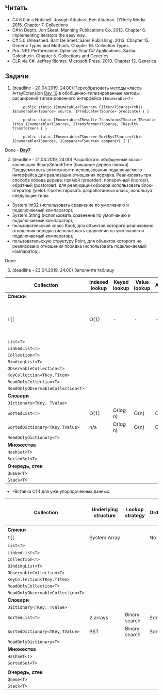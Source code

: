 ## Читать

- C# 6.0 in a Nutshell. Joseph Albahari, Ben Albahari. O'Reilly Media. 2015.
Chapter 7. Collections
- C# in Depth. Jon Skeet. Manning Publications Co. 2013. Chapter 6. Implementing iterators the easy way.
- C# 5.0 Unleashed. Bart De Smet. Sams Publishing. 2013. Chapter 15. Generic Types and Methods. Chapter 16. Collection Types.
- Pro .NET Performance: Optimize Your C# Applications. Sasha Goldshtein. Chapter 5. Collections and Generics
- CLR via C#. Jeffrey Richter. Microsoft Press. 2010. Chapter 12. Generics.

## Задачи

1. (deadline - 20.04.2019, 24.00) Переобразовать методы класса ArrayExtension [Day 10](https://github.com/AnzhelikaKravchuk/.NET-Training.-Spring-2019/tree/master/Day%2010%20-%2009.04.2019)
 в обобщенно-типизированные методы расширений типизированного интерфейса `IEnumerable<T>`
      
            public static IEnumerable<TSource> Filter<TSource>(this IEnumerable<TSource> source, IPredicate<TSource> predicate) { }
            
            public static IEnumerable<TResult> Transform<TSource,TResult>(this IEnumerable<TSource>, ITransformer<TSource, TResult> transformer) { }
            
            public static IEnumerable<TSource> SortBy<TSource>(this IEnumerable<TSource>, IComparer<TSource> comparer) { }`

Done - [**Day7**](https://github.com/arinkarus/NET1.S.2019.Chemrukova.07)  

2. (deadline - 21.04.2019, 24.00) Разработать обобщенный класс-коллекцию BinarySearchTree (бинарное дерево поиска). Предусмотреть возможности использования подключаемого интерфейса для реализации отношения порядка. Реализовать три способа обхода дерева: прямой (preorder), поперечный (inorder), обратный (postorder): для реализации обходов использовать блок-итератор (yield). Протестировать разработанный класс, используя следующие типы:
  - System.Int32 (использовать сравнение по умолчанию и подключаемый компаратор);
  - System.String (использовать сравнение по умолчанию и подключаемый компаратор);
  - пользовательский класс Book, для объектов которого реализовано отношения порядка (использовать сравнение по умолчанию и подключаемый компаратор);
  - пользовательскую структуру Point, для объектов которого не реализовано отношения порядка (использовать подключаемый компаратор).
  
Done

3. (deadline - 23.04.2019, 24.00) Заполните таблицу

Collection | Indexed lookup| Keyed lookup | Value lookup | Addition |  Removal |  Memory | 
-|-|-|-|-|-|-|
**Списки** | | | | | | |  
`T[]` | O(1) | - | - | - | - | Elements + additional info (like array's length) |
`List<T>` | | | | | | |
`LinkedList<T>` | | | | | | |
`Collection<T>` | | | | | | |
`BindingList<T>` | | | | | | |
`ObservableCollection<T>`  | | | | | | |
`KeyCollection<TKey,TItem>`  | | | | | | |
`ReadOnlyCollection<T>`  | | | | | | |
`ReadOnlyObservableCollection<T>`  | | | | | | |
**Словари** | | | | | | |  
`Dictionary<TKey, TValue>` | | | | | | | 
`SortedList<T>` | O(1) |  O(log n) | O(n) | O(n)* | O(n) | | 
`SortedDictionary<TKey,TValue>` | n/a | O(log n) | O(n) | O(log n) | O(log n) |  | 
`ReadOnlyDictionary<T>`  | | | | | | |
**Множества** | | | | | | | 
`HashSet<T>` | | | | | | | 
`SortedSet<T>` | | | | | | | 
**Очередь, стек** | | | | | | | 
`Queue<T>` | | | | | | | 
`Stack<T>` | | | | | | | 

* `*`Вставка O(1) для уже упорядоченных данных.
 
Collection | Underlying structure | Lookup strategy | Ordering | Contiguous storage | Data access | Exposes Key & Value collection | 
-|-|-|-|-|-|-|
**Списки** | | | | | | |  
`T[]` | System.Array | | No | | Index | No |
`List<T>` | | | | | Index | |
`LinkedList<T>` | | | | | | |
`Collection<T>` | | | | | | |
`BindingList<T>` | | | | | | |
`ObservableCollection<T>`  | | | | | | |
`KeyCollection<TKey,TItem>`  | | | | | | |
`ReadOnlyCollection<T>`  | | | | | | |
`ReadOnlyObservableCollection<T>`  | | | | | | |
**Словари** | | | | | | | 
`Dictionary<TKey, TValue>` | | | | | | |  
`SortedList<T>` | 2 arrays | Binary search | Sorted | Yes | Key, Index | Yes |
`SortedDictionary<TKey,TValue>` | BST | Binary search | Sorted | No | Key | Yes |
`ReadOnlyDictionary<T>`  | | | | | | |
**Множества** | | | | | | | 
`HashSet<T>` | | | | | | | 
`SortedSet<T>` | | | | | | | 
| | | | | | | 
**Очередь, стек** | | | | | | | 
`Queue<T>` | | | | | | | 
`Stack<T>` | | | | | | | 
